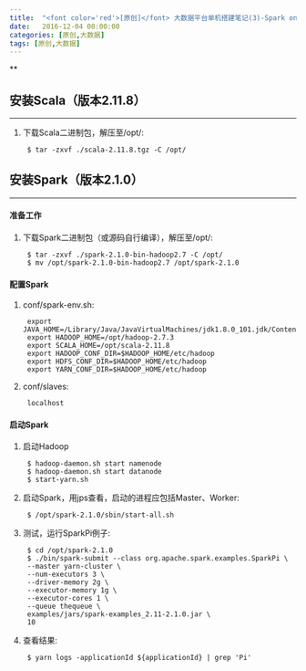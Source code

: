 ```yaml
---
title:  "<font color='red'>[原创]</font> 大数据平台单机搭建笔记(3)-Spark on Yarn"
date:   2016-12-04 00:00:00
categories: [原创,大数据]
tags: [原创,大数据]
---
```


**

## 安装Scala（版本2.11.8）
---
1. 下载Scala二进制包，解压至/opt/:

		$ tar -zxvf ./scala-2.11.8.tgz -C /opt/

## 安装Spark（版本2.1.0）
---

#### 准备工作 
1. 下载Spark二进制包（或源码自行编译），解压至/opt/:

		$ tar -zxvf ./spark-2.1.0-bin-hadoop2.7 -C /opt/
		$ mv /opt/spark-2.1.0-bin-hadoop2.7 /opt/spark-2.1.0

#### 配置Spark
1. conf/spark-env.sh:

		export JAVA_HOME=/Library/Java/JavaVirtualMachines/jdk1.8.0_101.jdk/Contents/Home
		export HADOOP_HOME=/opt/hadoop-2.7.3
		export SCALA_HOME=/opt/scala-2.11.8	
		export HADOOP_CONF_DIR=$HADOOP_HOME/etc/hadoop
		export HDFS_CONF_DIR=$HADOOP_HOME/etc/hadoop
		export YARN_CONF_DIR=$HADOOP_HOME/etc/hadoop

2. conf/slaves:

		localhost

#### 启动Spark	
1. 启动Hadoop
		
		$ hadoop-daemon.sh start namenode
		$ hadoop-daemon.sh start datanode
		$ start-yarn.sh

1. 启动Spark，用jps查看，启动的进程应包括Master、Worker:

		$ /opt/spark-2.1.0/sbin/start-all.sh

2. 测试，运行SparkPi例子:

		$ cd /opt/spark-2.1.0
		$ ./bin/spark-submit --class org.apache.spark.examples.SparkPi \
		--master yarn-cluster \
		--num-executors 3 \
		--driver-memory 2g \
		--executor-memory 1g \
		--executor-cores 1 \
		--queue thequeue \
		examples/jars/spark-examples_2.11-2.1.0.jar \
		10

3. 查看结果:

		$ yarn logs -applicationId ${applicationId} | grep 'Pi'


